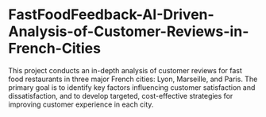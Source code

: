 # FastFoodFeedback-AI-Driven-Analysis-of-Customer-Reviews-in-French-Cities
This project conducts an in-depth analysis of customer reviews for fast food restaurants in three major French cities: Lyon, Marseille, and Paris. The primary goal is to identify key factors influencing customer satisfaction and dissatisfaction, and to develop targeted, cost-effective strategies for improving customer experience in each city.
